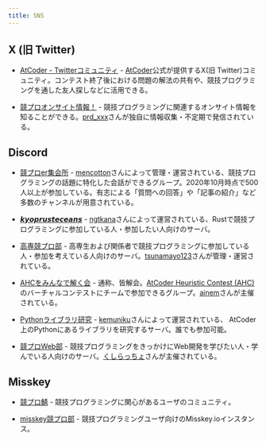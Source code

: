 ```yaml
---
title: SNS
---
```


## X (旧 Twitter)

- [AtCoder - Twitterコミュニティ](https://twitter.com/atcoder/status/1502641775609249793) - [AtCoder](https://atcoder.jp/)公式が提供するX(旧 Twitter)コミュニティ。コンテスト終了後における問題の解法の共有や、競技プログラミングを通した友人探しなどに活用できる。

- [競プロオンサイト情報！](https://twitter.com/kyopro_onsite) - 競技プログラミングに関連するオンサイト情報を知ることができる。[prd_xxx](https://atcoder.jp/users/prd_xxx)さんが独自に情報収集・不定期で発信されている。

## Discord

- [競プロer集会所](http://discord.gg/2xCjYvK) - [mencotton](https://atcoder.jp/users/mencotton)さんによって管理・運営されている、競技プログラミングの話題に特化した会話ができるグループ。2020年10月時点で500人以上が参加している。有志による「質問への回答」や「記事の紹介」など多数のチャンネルが用意されている。

- [𝙠𝙮𝙤𝙥𝙧𝙪𝙨𝙩𝙚𝙘𝙚𝙖𝙣𝙨](https://discord.gg/RmRCzPnFPc) - [ngtkana](https://atcoder.jp/users/ngtkana)さんによって運営されている、Rustで競技プログラミングに参加している人・参加したい人向けのサーバ。

- [高専競プロ部](https://discord.com/invite/nhMReq9nMz) - 高専生および関係者で競技プログラミングに参加している人・参加を考えている人向けのサーバ。[tsunamayo123](https://atcoder.jp/users/tsunamayo123)さんが管理・運営されている。

- [AHCをみんなで解く会](https://discord.com/invite/ehyVPQ2sVt) - 通称、皆解会。[AtCoder Heuristic Contest (AHC)](https://atcoder.jp/contests/archive?ratedType=4&category=0&keyword=AtCoder+Heuristic+Contest)のバーチャルコンテストにチームで参加できるグループ。[ainem](https://atcoder.jp/users/ainem)さんが主催されている。

- [Pythonライブラリ研究](https://discord.com/invite/rPWuuGRha2) - [kemuniku](https://atcoder.jp/users/kemuniku)さんによって運営されている、 AtCoder上のPythonにあるライブラリを研究するサーバ。誰でも参加可能。

- [競プロWeb部](https://discord.com/invite/Kp5Ygvh9) - 競技プログラミングをきっかけにWeb開発を学びたい人・学んでいる人向けのサーバ。[くしらっちょ](https://twitter.com/kusirakusira)さんが主催されている。

## Misskey

- [競プロ鯖](https://misskey.kyoupro.com/) - 競技プログラミングに関心があるユーザのコミュニティ。

- [misskey競プロ部](https://misskey.io/channels/9b1va5xjkr) - 競技プログラミングユーザ向けのMisskey.ioインスタンス。
